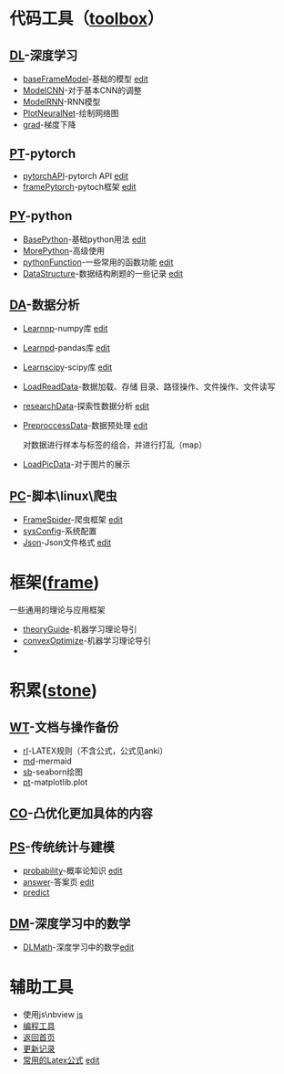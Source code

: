 # 代码工具（[toolbox](./toolbox/)）

## [DL](./toolbox/DL)-深度学习

- [baseFrameModel](https://xtj2020.top/toolbox/DL/baseFrameModel.html)-基础的模型 [edit](./toolbox/DL/baseFrameModel.md)
- [ModelCNN](https://xtj2020.top/toolbox/DL/ModelCNN.html)-对于基本CNN的调整
- [ModelRNN](https://xtj2020.top/toolbox/DL/ModelRNN.html)-RNN模型
- [PlotNeuralNet](https://xtj2020.top/toolbox/DL/PlotNeuralNet.html)-绘制网络图
- [grad](https://xtj2020.top/toolbox/DL/PlotNeuralNet.html)-梯度下降

## [PT](./toolbox/PT)-pytorch

- [pytorchAPI](https://xtj2020.top/toolbox/PT/pytorchAPI.html)-pytorch API [edit](./toolbox/PT/pytorchAPI.md)
- [framePytorch](https://xtj2020.top/toolbox/PT/framePytorch.html)-pytoch框架 [edit](./toolbox/PT/framePytorch.html)


## [PY](./toolbox/PY)-python

- [BasePython](https://xtj2020.top/toolbox/PY/BasePython.html)-基础python用法 [edit](./toolbox/PY/BasePython.md)
- [MorePython](https://xtj2020.top/toolbox/PY/MorePython.html)-高级使用
- [pythonFunction](https://xtj2020.top/toolbox/PY/functionBook.html)-一些常用的函数功能  [edit](./toolbox/PY/functionBook.md)
- [DataStructure](https://xtj2020.top/toolbox/PY/DataStructure.html)-数据结构刷题的一些记录 [edit](./toolbox/PY/DataStructure.md)
  

## [DA](./toolbox/DA)-数据分析

- [Learnnp](https://xtj2020.top/toolbox/DA/Learnnp.html)-numpy库 [edit](./toolbox/DA/Learnnp.md)

- [Learnpd](https://xtj2020.top/toolbox/DA/Learnpd.html)-pandas库 [edit](./toolbox/DA/Learnpd.md)

- [Learnscipy](https://xtj2020.top/toolbox/DA/Learnscipy.html)-scipy库
[edit](./toolbox/DA/Learnscipy.md)

- [LoadReadData](https://xtj2020.top/toolbox/DA/LoadReadData.html)-数据加载、存储
  目录、路径操作、文件操作、文件读写
- [researchData](https://xtj2020.top/toolbox/DA/researchData.html)-探索性数据分析 [edit](./toolbox/DA/researchData.md)
  
- [PreproccessData](https://xtj2020.top/toolbox/DA/PreproccessData.html)-数据预处理 [edit](./toolbox/DA/PreproccessData.md)

  对数据进行样本与标签的组合，并进行打乱（map）

- [LoadPicData](https://xtj2020.top/toolbox/DA/LoadPicData.html)-对于图片的展示

## [PC](./toolbox/PC)-脚本\linux\爬虫

- [FrameSpider](https://xtj2020.top/toolbox/PC/FrameSpider.html)-爬虫框架 [edit](./toolbox/PC/FrameSpider.md)
- [sysConfig](https://xtj2020.top/toolbox/PC/sysConfig.html)-系统配置
- [Json](https://xtj2020.top/toolbox/PC/Json.html)-Json文件格式
 [edit](./toolbox/PC/Json.md)


# 框架([frame](./frame/))

一些通用的理论与应用框架

- [theoryGuide](https://xtj2020.top/frame/theoryGuide.html)-机器学习理论导引
- [convexOptimize](https://xtj2020.top/frame/convexOptimize.html)-机器学习理论导引
- 



# 积累([stone](./stone/))

## [WT](./stone/WT)-文档与操作备份

- [rl](https://xtj2020.top/stone/WT/rl.html)-LATEX规则（不含公式，公式见anki）
- [md](https://xtj2020.top/stone/WT/md.html)-mermaid
- [sb](https://xtj2020.top/stone/WT/sb.html)-seaborn绘图
- [pt](https://xtj2020.top/stone/WT/pt.html)-matplotlib.plot

## [CO](./stone/CO)-凸优化更加具体的内容

## [PS](./stone/PS)-传统统计与建模
- [probability](https://xtj2020.top/stone/PS/probability.html)-概率论知识 [edit](./stone/PS/probability.md)
- [answer](https://xtj2020.top/stone/PS/answer.html)-答案页 [edit](./stone/PS/answer.md)
- [predict]()

## [DM](./stone/DM)-深度学习中的数学
- [DLMath](https://xtj2020.top/stone/DM/DLMath.html)-深度学习中的数学[edit](./stone/DM/DLMath.md)


# 辅助工具
- 使用js\nbview [js](./引用js.txt)
- [编程工具](./Forindex.ipynb)
- [返回首页](../)
- [更新记录](../cron.txt)
- [常用的Latex公式](https://xtj2020.top/xtj2020.github.io/UseLaTex.md)  [edit](../xtj2020.github.io/UseLaTex.md)
